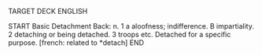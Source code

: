 TARGET DECK
ENGLISH

START
Basic
Detachment
Back: n. 1 a aloofness; indifference. B impartiality. 2 detaching or being detached. 3 troops etc. Detached for a specific purpose. [french: related to *detach]
END
